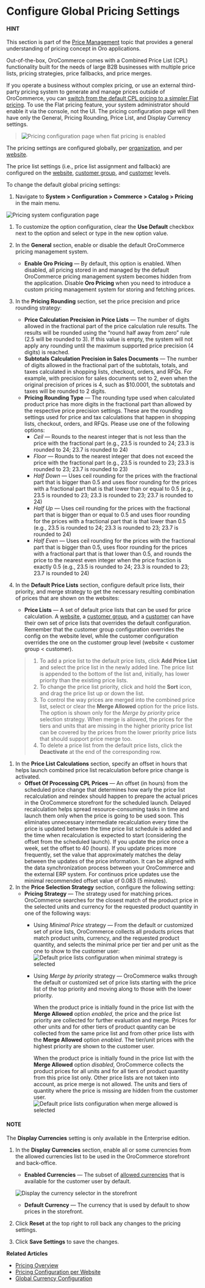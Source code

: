 <a id="sys-config-commerce-catalog-pricing"></a>

<a id="pricing-configuration"></a>

# Configure Global Pricing Settings

#### HINT
This section is part of the [Price Management](../../../../../concept-guides/pricing/index.md#user-guide-pricing) topic that provides a general understanding of pricing concept in Oro applications.

Out-of-the-box, OroCommerce comes with a Combined Price List (CPL) functionality built for the needs of large B2B businesses with multiple price lists, pricing strategies, price fallbacks, and price merges.

If you operate a business without complex pricing, or use an external third-party pricing system to generate and manage prices outside of OroCommerce, you can [switch from the default CPL pricing to a simpler Flat pricing](../../../../../../backend/setup/post-install/flat-pricing.md#dev-guide-setup-flat-pricing). To use the Flat pricing feature, your system administrator should enable it via the console, not the UI. The pricing configuration page will then have only the General, Pricing Rounding, Price List, and Display Currency settings.

> ![Pricing configuration page when flat pricing is enabled](user/img/system/config_commerce/catalog/flat-pricing-enabed-config.png)

The pricing settings are configured globally, per [organization](../../../user-management/organizations/org-configuration/commerce/catalog/pricing.md#configuration-guide-commerce-configuration-catalog-pricing-organization), and per [website](../../../websites/web-configuration/commerce/catalog/website-pricing.md#pricing-currency-website).

The price list settings (i.e., price list assignment and fallback) are configured on the [website](../../../websites/configure-price-lists.md#sys-website-edit-price-lists), [customer group](../../../../customers/customer-groups/customer-group-price-lists.md#customers-customer-groups-edit-price-lists), and [customer](../../../../customers/customers/customer-price-lists.md#customers-customers-edit-price-lists) levels.

To change the default global pricing settings:

1. Navigate to **System > Configuration > Commerce > Catalog > Pricing** in the main menu.

![Pricing system configuration page](user/img/system/config_commerce/catalog/pricing_sys_config.png)
1. To customize the option configuration, clear the **Use Default** checkbox next to the option and select or type in the new option value.
2. In the **General** section, enable or disable the default OroCommerce pricing management system.
   * **Enable Oro Pricing** — By default, this option is enabled. When disabled, all pricing stored in and managed by the default OroCommerce pricing management system becomes hidden from the application. Disable **Oro Pricing** when you need to introduce a custom pricing management system for storing and fetching prices.
3. In the **Pricing Rounding** section, set the price precision and price rounding strategy:
   * **Price Calculation Precision in Price Lists** — The number of digits allowed in the fractional part of the price calculation rule results. The results will be rounded using the “round half away from zero” rule (2.5 will be rounded to 3). If this value is empty, the system will not apply any rounding until the maximum supported price precision (4 digits) is reached.
   * **Subtotals Calculation Precision in Sales Documents** — The number of digits allowed in the fractional part of the subtotals, totals, and taxes calculated in shopping lists, checkout, orders, and RFQs. For example, with precision for sales documents set to 2, even when the original precision of prices is 4, such as $10.0001, the subtotals and taxes will be rounded to 2 digits.
   * **Pricing Rounding Type** — The rounding type used when calculated product price has more digits in the fractional part than allowed by the respective price precision settings. These are the rounding settings used for price and tax calculations that happen in shopping lists, checkout, orders, and RFQs. Please use one of the following options:
     - *Ceil* — Rounds to the nearest integer that is not less than the price with the fractional part (e.g., 23.5 is rounded to 24; 23.3 is rounded to 24; 23.7 is rounded to 24)
     - *Floor* — Rounds to the nearest integer that does not exceed the price with the fractional part (e.g., 23.5 is rounded to 23; 23.3 is rounded to 23; 23.7 is rounded to 23)
     - *Half Down* — Uses ceil rounding for the prices with the fractional part that is bigger than 0.5 and uses floor rounding for the prices with a fractional part that is that lower than or equal to 0.5 (e.g., 23.5 is rounded to 23; 23.3 is rounded to 23; 23.7 is rounded to 24)
     - *Half Up* —  Uses ceil rounding for the prices with the fractional part that is bigger than or equal to 0.5 and uses floor rounding for the prices with a fractional part that is that lower than 0.5 (e.g., 23.5 is rounded to 24; 23.3 is rounded to 23; 23.7 is rounded to 24)
     - *Half Even* — Uses ceil rounding for the prices with the fractional part that is bigger than 0.5, uses floor rounding for the prices with a fractional part that is that lower than 0.5, and rounds the price to the nearest even integer when the price fraction is exactly 0.5 (e.g., 23.5 is rounded to 24; 23.3 is rounded to 23; 23.7 is rounded to 24)
4. In the **Default Price Lists** section, configure default price lists, their priority, and merge strategy to get the necessary resulting combination of prices that are shown on the websites:
   * **Price Lists** — A set of default price lists that can be used for price calculation. A [website](../../../websites/configure-price-lists.md#sys-website-edit-price-lists), a [customer group](../../../../customers/customer-groups/customer-group-price-lists.md#customers-customer-groups-edit-price-lists), and a [customer](../../../../customers/customers/customer-price-lists.md#customers-customers-edit-price-lists) can have their own set of price lists that overrides the default configuration. Remember that the customer group configuration overrides the config on the website level, while the customer configuration overrides the one on the customer group level (website < customer group < customer).

   > 1. To add a price list to the default price lists, click **Add Price List** and select the price list in the newly added line. The price list is appended to the bottom of the list and, initially, has lower priority than the existing price lists.
   > 2. To change the price list priority, click and hold the <i class="fas fa-arrows-alt-v" aria-hidden="true"></i> **Sort** icon, and drag the price list up or down the list.
   > 3. To control the way prices are merged into the combined price list, select or clear the **Merge Allowed** option for the price lists. The option is shown only for the *Merge by priority* price selection strategy. When merge is allowed, the prices for the tiers and units that are missing in the higher priority price list can be covered by the prices from the lower priority price lists that should support price merge too.
   > 4. To delete a price list from the default price lists, click the <i class="fa fa-times fa-lg" aria-hidden="true"></i> **Deactivate** at the end of the corresponding row.

<a id="offset-of-processing-cpl-prices"></a>
1. In the **Price List Calculations** section, specify an offset in hours that helps launch combined price list recalculation before price change is activated.
   * **Offset Of Processing CPL Prices** — An offset (in hours) from the scheduled price change that determines how early the price list recalculation and reindex should happen to prepare the actual prices in the OroCommerce storefront for the scheduled launch. Delayed recalculation helps spread resource-consuming tasks in time and launch them only when the price is going to be used soon. This eliminates unnecessary intermediate recalculation every time the price is updated between the time price list schedule is added and the time when recalculation is expected to start (considering the offset from the scheduled launch). If you update the price once a week, set the offset to 40 (hours). If you update prices more frequently, set the value that approximately matches the delay between the updates of the price information. It can be aligned with the data synchronization process between your OroCommerce and the external ERP system. For continuos price updates use the minimal recommended offset value of 0.083 (5 minutes).
2. In the **Price Selection Strategy** section, configure the following setting:
   * **Pricing Strategy** — The strategy used for matching prices. OroCommerce searches for the closest match of the product price in the selected units and currency for the requested product quantity in one of the following ways:
     - Using *Minimal Price* strategy — From the default or customized set of price lists, OroCommerce collects all products prices that match product units, currency, and the requested product quantity, and selects the minimal price per tier and per unit as the one to show to the customer user:
       ![Default price lists configuration when minimal strategy is selected](user/img/system/config_commerce/catalog/pricing_pricelist_new_ui.png)
     - Using *Merge by priority* strategy — OroCommerce walks through the default or customized set of price lists starting with the price list of the top priority and moving along to those with the lower priority.

       When the product price is initially found in the price list with the **Merge Allowed** option *enabled*, the price and the price list priority are collected for further evaluation and merge. Prices for other units and for other tiers of product quantity can be collected from the same price list and from other price lists with the **Merge Allowed** option *enabled*. The tier/unit prices with the highest priority are shown to the customer user.

       When the product price is initially found in the price list with the **Merge Allowed** option *disabled*, OroCommerce collects the product prices for all units and for all tiers of product quantity from this price list only. Other price lists are not taken into account, as price merge is not allowed. The units and tiers of quantity where the price is missing are hidden from the customer user.
       ![Default price lists configuration when merge allowed is selected](user/img/system/config_commerce/catalog/pricing_pricelist2_new_ui.png)

#### NOTE
The **Display Currencies** setting is only available in the Enterprise edition.

1. In the **Display Currencies** section, enable all or some currencies from the allowed currencies list to be used in the OroCommerce storefront and back-office.
   * **Enabled Currencies** — The subset of [allowed currencies](../../system/general-setup/global-currency.md#sys-config-sysconfig-general-setup-currency) that is available for the customer user by default.

   ![Display the currency selector in the storefront](user/img/system/config_commerce/catalog/currency_on_the_front_store.png)
   * **Default Currency** — The currency that is used by default to show prices in the storefront.
2. Click **Reset** at the top right to roll back any changes to the pricing settings.
3. Click **Save Settings** to save the changes.

**Related Articles**

* [Pricing Overview](../../../../../concept-guides/pricing/index.md#user-guide-pricing)
* [Pricing Configuration per Website](../../../websites/web-configuration/commerce/catalog/website-pricing.md#sys-websites-sysconfig-currency)
* [Global Currency Configuration](../../system/general-setup/global-currency.md#admin-configuration-currency)

<!-- fa-bars = fa-navicon -->
<!-- Ic Tiles is used as Set As Default in saved views, and as tiles in display layout options -->
<!-- IcPencil refers to Rename in Commerce and Inline Editing in CRM -->
<!-- Check mark in the square. -->
<!-- SortDesc is also used as drop-down arrow -->
